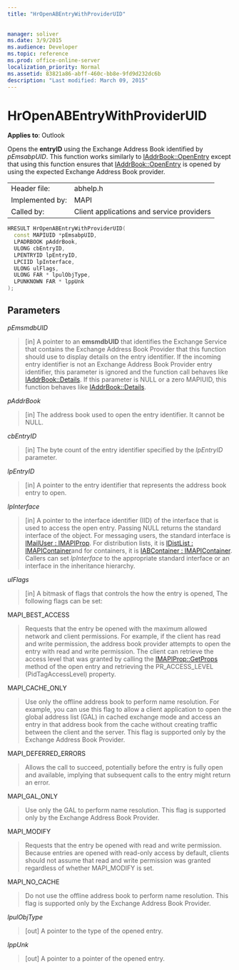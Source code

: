 ```yaml
---
title: "HrOpenABEntryWithProviderUID"
 
 
manager: soliver
ms.date: 3/9/2015
ms.audience: Developer
ms.topic: reference
ms.prod: office-online-server
localization_priority: Normal
ms.assetid: 83821a86-abff-460c-bb8e-9fd9d232dc6b
description: "Last modified: March 09, 2015"
---
```


# HrOpenABEntryWithProviderUID

  
  
**Applies to**: Outlook 
  
Opens the **entryID** using the Exchange Address Book identified by  _pEmsabpUID_. This function works similarly to [IAddrBook::OpenEntry](iaddrbook-openentry.md) except that using this function ensures that [IAddrBook::OpenEntry](iaddrbook-openentry.md) is opened by using the expected Exchange Address Book provider. 
  
|||
|:-----|:-----|
|Header file:  <br/> |abhelp.h  <br/> |
|Implemented by:  <br/> |MAPI  <br/> |
|Called by:  <br/> |Client applications and service providers  <br/> |
   
```cpp
HRESULT HrOpenABEntryWithProviderUID(
  const MAPIUID *pEmsabpUID,
  LPADRBOOK pAddrBook,
  ULONG cbEntryID,
  LPENTRYID lpEntryID,
  LPCIID lpInterface,
  ULONG ulFlags,
  ULONG FAR * lpulObjType,
  LPUNKNOWN FAR * lppUnk
);
```

## Parameters

 _pEmsmdbUID_
  
> [in] A pointer to an **emsmdbUID** that identifies the Exchange Service that contains the Exchange Address Book Provider that this function should use to display details on the entry identifier. If the incoming entry identifier is not an Exchange Address Book Provider entry identifier, this parameter is ignored and the function call behaves like [IAddrBook::Details](iaddrbook-details.md). If this parameter is NULL or a zero MAPIUID, this function behaves like [IAddrBook::Details](iaddrbook-details.md).
    
 _pAddrBook_
  
> [in] The address book used to open the entry identifier. It cannot be NULL.
    
 _cbEntryID_
  
> [in] The byte count of the entry identifier specified by the  _lpEntryID_ parameter. 
    
 _lpEntryID_
  
>  [in] A pointer to the entry identifier that represents the address book entry to open. 
    
 _lpInterface_
  
> [in] A pointer to the interface identifier (IID) of the interface that is used to access the open entry. Passing NULL returns the standard interface of the object. For messaging users, the standard interface is [IMailUser : IMAPIProp](imailuserimapiprop.md). For distribution lists, it is [IDistList : IMAPIContainer](idistlistimapicontainer.md)and for containers, it is [IABContainer : IMAPIContainer](iabcontainerimapicontainer.md). Callers can set  _lpInterface_ to the appropriate standard interface or an interface in the inheritance hierarchy. 
    
 _ulFlags_
  
> [in] A bitmask of flags that controls the how the entry is opened, The following flags can be set:
    
MAPI_BEST_ACCESS
  
> Requests that the entry be opened with the maximum allowed network and client permissions. For example, if the client has read and write permission, the address book provider attempts to open the entry with read and write permission. The client can retrieve the access level that was granted by calling the [IMAPIProp::GetProps](imapiprop-getprops.md) method of the open entry and retrieving the PR_ACCESS_LEVEL (PidTagAccessLevel) property. 
    
MAPI_CACHE_ONLY
  
> Use only the offline address book to perform name resolution. For example, you can use this flag to allow a client application to open the global address list (GAL) in cached exchange mode and access an entry in that address book from the cache without creating traffic between the client and the server. This flag is supported only by the Exchange Address Book Provider.
    
MAPI_DEFERRED_ERRORS
  
> Allows the call to succeed, potentially before the entry is fully open and available, implying that subsequent calls to the entry might return an error.
    
MAPI_GAL_ONLY
  
> Use only the GAL to perform name resolution. This flag is supported only by the Exchange Address Book Provider.
    
MAPI_MODIFY
  
> Requests that the entry be opened with read and write permission. Because entries are opened with read-only access by default, clients should not assume that read and write permission was granted regardless of whether MAPI_MODIFY is set.
    
MAPI_NO_CACHE
  
> Do not use the offline address book to perform name resolution. This flag is supported only by the Exchange Address Book Provider.
    
 _lpulObjType_
  
> [out] A pointer to the type of the opened entry.
    
 _lppUnk_
  
> [out] A pointer to a pointer of the opened entry.
    

